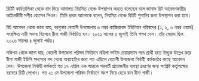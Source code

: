 রিটটি কার্যতালিকা থেকে বাদ দিয়ে আদালত নিয়মিত বেঞ্চে উপস্থাপন করতে বলেছেন বলে জানান রিট আবেদনকারীর আইনজীবী সগীর হোসেন লিওন। তিনি প্রথম আলোকে বলেন, নিয়মিত বেঞ্চে রিটটি শুনানির জন্য উপস্থাপন করা হবে।

রিট আবেদন থেকে জানা যায়, বরগুনার বেতাগী উপজেলার ৬ নম্বর কাজিরাবাদ ইউনিয়ন পরিষদের (১, ২, ৩ নম্বর ওয়ার্ড) সংরক্ষিত নারী সদস্য হিসেবে রীনা গাজী নির্বাচিত হন। ২০২১ সালের ৫ জুলাই তিনি শপথ নেন। তাঁর মেয়াদ ছিল ২০২৬ সালের ৪ জুলাই পর্যন্ত।

নথিপত্র থেকে জানা যায়, বেতাগী উপজেলা পরিষদ নির্বাচনে মহিলা ভাইস চেয়ারম্যান পদে প্রার্থী হতে ইচ্ছুক উল্লেখ করে রীনা গাজী ইউপি সদস্যের পদ থেকে অব্যাহতির জন্য গত এপ্রিলে বেতাগী উপজেলা নির্বাহী কর্মকর্তার কাছে আবেদন দেন। উপজেলা নির্বাহী কর্মকর্তা গত ১৭ এপ্রিল এক স্মারকে পরবর্তী প্রয়োজনীয় ব্যবস্থা গ্রহণের জন্য সংশ্লিষ্ট কর্তৃপক্ষের বরাবরে চিঠি লেখেন। গত ২১ মে উপজেলা পরিষদ নির্বাচনে অংশ নিয়ে হেরে যান রীনা গাজী।

